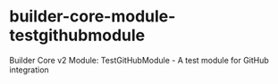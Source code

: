 # builder-core-module-testgithubmodule
Builder Core v2 Module: TestGitHubModule - A test module for GitHub integration
